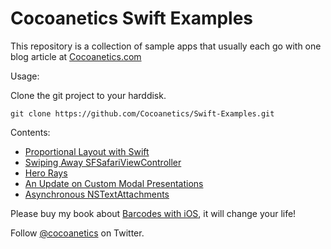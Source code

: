 Cocoanetics Swift Examples
==========================

This repository is a collection of sample apps that usually each go with one blog article at [Cocoanetics.com](http://www.cocoanetics.com)

Usage:

Clone the git project to your harddisk.

   `git clone https://github.com/Cocoanetics/Swift-Examples.git`

Contents:

- [Proportional Layout with Swift](http://www.cocoanetics.com/2015/06/proportional-layout-with-swift/)
- [Swiping Away SFSafariViewController](https://www.cocoanetics.com/2015/10/swiping-away-sfsafariviewcontroller/)
- [Hero Rays](https://www.cocoanetics.com/2015/11/hero-rays/)
- [An Update on Custom Modal Presentations]( https://www.cocoanetics.com/2016/07/an-update-on-custom-modal-presentations/)
- [Asynchronous NSTextAttachments](https://www.cocoanetics.com/2016/09/asynchronous-nstextattachment-1/)

Please buy my book about [Barcodes with iOS](http://www.cocoanetics.com/2014/03/read-my-book/), it will change your life!

Follow [@cocoanetics](http://twitter.com/cocoanetics) on Twitter.
